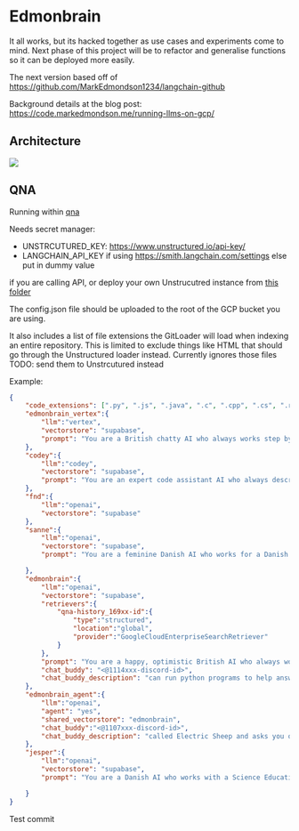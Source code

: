 # Edmonbrain

It all works, but its hacked together as use cases and experiments come to mind.  Next phase of this project will be to refactor and generalise functions so it can be deployed more easily.

The next version based off of https://github.com/MarkEdmondson1234/langchain-github

Background details at the blog post: https://code.markedmondson.me/running-llms-on-gcp/

## Architecture

![](llm-arch.png)


## QNA

Running within [qna](./qna/README.md)

Needs secret manager:
- UNSTRCUTURED_KEY: https://www.unstructured.io/api-key/
- LANGCHAIN_API_KEY if using https://smith.langchain.com/settings else put in dummy value

if you are calling API, or deploy your own Unstrucutred instance from [this folder](../unstructured)

The config.json file should be uploaded to the root of the GCP bucket you are using.

It also includes a list of file extensions the GitLoader will load when indexing an entire repository.  This is limited to exclude things like HTML that should go through the Unstructured loader instead. Currently ignores those files TODO: send them to Unstrcutured instead

Example:

```json
{
    "code_extensions": [".py", ".js", ".java", ".c", ".cpp", ".cs", ".rb", ".php", ".txt", ".md", ".json", ".yaml", ".sql", ".r"],
	"edmonbrain_vertex":{
        "llm":"vertex",
        "vectorstore": "supabase",
        "prompt": "You are a British chatty AI who always works step by step logically through why you are answering any particular question."
    },
    "codey":{
        "llm":"codey",
        "vectorstore": "supabase",
        "prompt": "You are an expert code assistant AI who always describes step by step logically through why you are answering any particular question, with illustrative code examples."
    },
	"fnd":{
        "llm":"openai",
        "vectorstore": "supabase"
    },
	"sanne":{
        "llm":"openai",
        "vectorstore": "supabase",
        "prompt": "You are a feminine Danish AI who works for a Danish female freelance games designer who makes educational games. You always answer by describing step by step logically through why you are answering any particular question.  Answer in Danish unless otherwise requested."

    },
    "edmonbrain":{
        "llm":"openai",
        "vectorstore": "supabase",
        "retrievers":{
            "qna-history_169xx-id":{
                "type":"structured",
                "location":"global",
                "provider":"GoogleCloudEnterpriseSearchRetriever"
            }
        },  
        "prompt": "You are a happy, optimistic British AI who always works step by step logically through why you are answering any particular question.\n",
        "chat_buddy": "<@1114xxx-discord-id>",
        "chat_buddy_description": "can run python programs to help answer questions for you"
    },
    "edmonbrain_agent":{
        "llm":"openai",
        "agent": "yes",
        "shared_vectorstore": "edmonbrain",
        "chat_buddy":"<@1107xxx-discord-id>",
        "chat_buddy_description": "called Electric Sheep and asks you questions."
    },
    "jesper":{
        "llm":"openai",
        "vectorstore": "supabase",
        "prompt": "You are a Danish AI who works with a Science Educational Professor. Answer in Danish unless otherwise requested"

    }
}
```

Test commit
